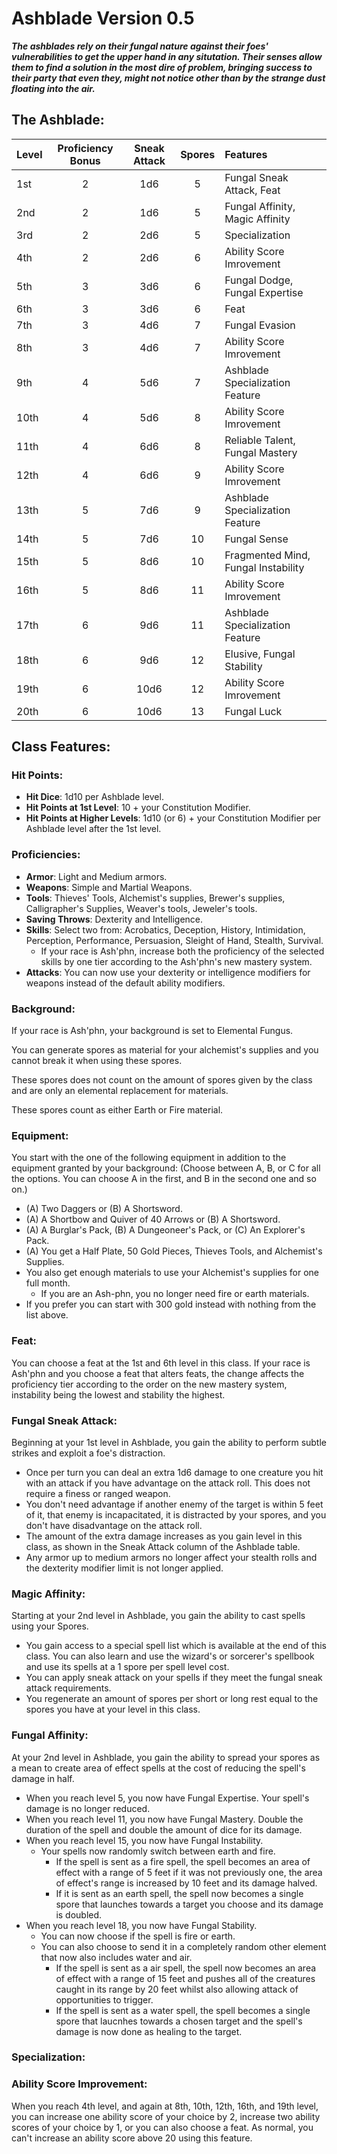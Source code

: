 # **Ashblade** Version **0.5**
***The ashblades rely on their fungal nature against their foes' vulnerabilities to get the upper hand in any situtation. Their senses allow them to find a solution in the most dire of problem, bringing success to their party that even they, might not notice other than by the strange dust floating into the air.***

## **The Ashblade:**

| Level | Proficiency Bonus | Sneak Attack | Spores | Features                            |
|:------|:-----------------:|:------------:|:------:|:------------------------------------|
| 1st   |         2         |     1d6      |   5    | Fungal Sneak Attack, Feat           |
| 2nd   |         2         |     1d6      |   5    | Fungal Affinity, Magic Affinity     |
| 3rd   |         2         |     2d6      |   5    | Specialization                      |
| 4th   |         2         |     2d6      |   6    | Ability Score Imrovement            |
| 5th   |         3         |     3d6      |   6    | Fungal Dodge, Fungal Expertise      |
| 6th   |         3         |     3d6      |   6    | Feat                                |
| 7th   |         3         |     4d6      |   7    | Fungal Evasion                      |
| 8th   |         3         |     4d6      |   7    | Ability Score Imrovement            |
| 9th   |         4         |     5d6      |   7    | Ashblade Specialization Feature     |
| 10th  |         4         |     5d6      |   8    | Ability Score Imrovement            |
| 11th  |         4         |     6d6      |   8    | Reliable Talent, Fungal Mastery     |
| 12th  |         4         |     6d6      |   9    | Ability Score Imrovement            |
| 13th  |         5         |     7d6      |   9    | Ashblade Specialization Feature     |
| 14th  |         5         |     7d6      |   10   | Fungal Sense                        |
| 15th  |         5         |     8d6      |   10   | Fragmented Mind, Fungal Instability |
| 16th  |         5         |     8d6      |   11   | Ability Score Imrovement            |
| 17th  |         6         |     9d6      |   11   | Ashblade Specialization Feature     |
| 18th  |         6         |     9d6      |   12   | Elusive, Fungal Stability           |
| 19th  |         6         |     10d6     |   12   | Ability Score Imrovement            |
| 20th  |         6         |     10d6     |   13   | Fungal Luck                         |


## **Class Features:**
### **Hit Points**:
- **Hit Dice**: 1d10 per Ashblade level.
- **Hit Points at 1st Level**: 10 + your Constitution Modifier.
- **Hit Points at Higher Levels**: 1d10 (or 6) + your Constitution Modifier per Ashblade level after the 1st level.

### **Proficiencies**:
- **Armor**: Light and Medium armors.
- **Weapons**: Simple and Martial Weapons.
- **Tools**: Thieves' Tools, Alchemist's supplies, Brewer's supplies, Calligrapher's Supplies, Weaver's tools, Jeweler's tools.
- **Saving Throws**: Dexterity and Intelligence.
- **Skills**: Select two from: Acrobatics, Deception, History, Intimidation, Perception, Performance, Persuasion, Sleight of Hand, Stealth, Survival.
  - If your race is Ash'phn, increase both the proficiency of the selected skills by one tier according to the Ash'phn's new mastery system.
- **Attacks**: You can now use your dexterity or intelligence modifiers for weapons instead of the default ability modifiers.

### **Background**:
If your race is Ash'phn, your background is set to Elemental Fungus.

You can generate spores as material for your alchemist's supplies and you cannot break it when using these spores.

These spores does not count on the amount of spores given by the class and are only an elemental replacement for materials.

These spores count as either Earth or Fire material.

### **Equipment**:
You start with the one of the following equipment in addition to the equipment granted by your background:
(Choose between A, B, or C for all the options. You can choose A in the first, and B in the second one and so on.)
- (A) Two Daggers or (B) A Shortsword.
- (A) A Shortbow and Quiver of 40 Arrows or (B) A Shortsword.
- (A) A Burglar's Pack, (B) A Dungeoneer's Pack, or (C) An Explorer's Pack.
- (A) You get a Half Plate, 50 Gold Pieces, Thieves Tools, and Alchemist's Supplies.
- You also get enough materials to use your Alchemist's supplies for one full month.
    - If you are an Ash-phn, you no longer need fire or earth materials.
- If you prefer you can start with 300 gold instead with nothing from the list above.

### **Feat**:
You can choose a feat at the 1st and 6th level in this class.
If your race is Ash'phn and you choose a feat that alters feats, the change affects the proficiency tier according to the order on the new mastery system, instability being the lowest and stability the highest.

### **Fungal Sneak Attack**:
Beginning at your 1st level in Ashblade, you gain the ability to perform subtle strikes and exploit a foe's distraction.
- Once per turn you can deal an extra 1d6 damage to one creature you hit with an attack if you have advantage on the attack roll. This does not require a finess or ranged weapon.
- You don't need advantage if another enemy of the target is within 5 feet of it, that enemy is incapacitated, it is distracted by your spores, and you don't have disadvantage on the attack roll.
- The amount of the extra damage increases as you gain level in this class, as shown in the Sneak Attack column of the Ashblade table.
- Any armor up to medium armors no longer affect your stealth rolls and the dexterity modifier limit is not longer applied.

### **Magic Affinity**:
Starting at your 2nd level in Ashblade, you gain the ability to cast spells using your Spores.
- You gain access to a special spell list which is available at the end of this class. You can also learn and use the wizard's or sorcerer's spellbook and use its spells at a 1 spore per spell level cost.
- You can apply sneak attack on your spells if they meet the fungal sneak attack requirements.
- You regenerate an amount of spores per short or long rest equal to the spores you have at your level in this class.

### **Fungal Affinity**:
At your 2nd level in Ashblade, you gain the ability to spread your spores as a mean to create area of effect spells at the cost of reducing the spell's damage in half.
- When you reach level 5, you now have Fungal Expertise. Your spell's damage is no longer reduced.
- When you reach level 11, you now have Fungal Mastery. Double the duration of the spell and double the amount of dice for its damage.
- When you reach level 15, you now have Fungal Instability.
  - Your spells now randomly switch between earth and fire.
    - If the spell is sent as a fire spell, the spell becomes an area of effect with a range of 5 feet if it was not previously one, the area of effect's range is increased by 10 feet and its damage halved.
    - If it is sent as an earth spell, the spell now becomes a single spore that launches towards a target you choose and its damage is doubled.
- When you reach level 18, you now have Fungal Stability.
  - You can now choose if the spell is fire or earth.
  - You can also choose to send it in a completely random other element that now also includes water and air.
    - If the spell is sent as a air spell, the spell now becomes an area of effect with a range of 15 feet and pushes all of the creatures caught in its range by 20 feet whilst also allowing attack of opportunities to trigger.
    - If the spell is sent as a water spell, the spell becomes a single spore that laucnhes towards a chosen target and the spell's damage is now done as healing to the target.

### **Specialization**:

### **Ability Score Improvement**:
When you reach 4th level, and again at 8th, 10th, 12th, 16th, and 19th level, you can increase one ability score of your choice by 2, increase two ability scores of your choice by 1, or you can also choose a feat. As normal, you can't increase an ability score above 20 using this feature.
